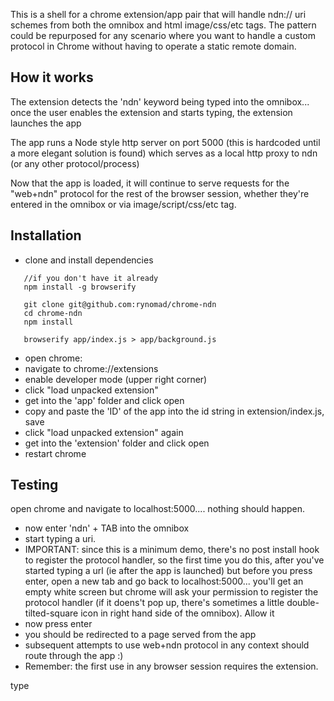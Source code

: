 

This is a shell for a chrome extension/app pair that will handle ndn:// uri schemes from both the omnibox and html image/css/etc tags. The pattern could be repurposed for any scenario where you want to handle a custom protocol in Chrome without having to operate a static remote domain.

How it works
----

The extension detects the 'ndn' keyword being typed into the omnibox... once the user enables the extension and starts typing, the extension launches the app

The app runs a Node style http server on port 5000 (this is hardcoded until a more elegant solution is found) which serves as a local http proxy to ndn (or any other protocol/process)

Now that the app is loaded, it will continue to serve requests for the "web+ndn" protocol for the rest of the browser session, whether they're entered in the omnibox or via image/script/css/etc tag.


Installation
------
- clone and install dependencies

```
   //if you don't have it already
   npm install -g browserify

   git clone git@github.com:rynomad/chrome-ndn
   cd chrome-ndn
   npm install

   browserify app/index.js > app/background.js

```

- open chrome:
- navigate to chrome://extensions
- enable developer mode (upper right corner)
- click "load unpacked extension"
- get into the 'app' folder and click open
- copy and paste the 'ID' of the app into the id string in extension/index.js, save
- click "load unpacked extension" again
- get into the 'extension' folder and click open
- restart chrome

Testing
----

open chrome and navigate to localhost:5000.... nothing should happen.

- now enter 'ndn' + TAB into the omnibox
- start typing a uri.
- IMPORTANT: since this is a minimum demo, there's no post install hook to register the protocol handler, so the first time you do this, after you've started typing a url (ie after the app is launched) but before you press enter, open a new tab and go back to localhost:5000... you'll get an empty white screen but chrome will ask your permission to register the protocol handler (if it doens't pop up, there's sometimes a little double-tilted-square icon in right hand side of the omnibox). Allow it
- now press enter
- you should be redirected to a page served from the app
- subsequent attempts to use web+ndn protocol in any context should route through the app :)
- Remember: the first use in any browser session requires the extension.



type

